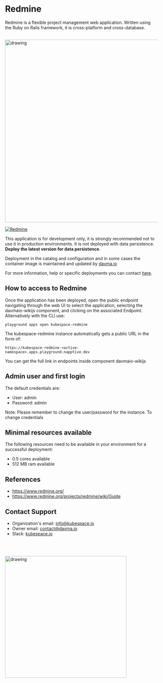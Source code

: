 # Redmine

Redmine is a flexible project management web application. Written using the Ruby on Rails framework, it is cross-platform and cross-database.

</br>

<img src="https://upload.wikimedia.org/wikipedia/commons/8/80/Redmine_logo_v1.png" alt="drawing" width="600"/>

</br>

[![Redmine](https://github.com/kubespace-io/napptive-applications/actions/workflows/redmine-actions.yml/badge.svg)](https://github.com/kubespace-io/napptive-applications/actions/workflows/redmine-actions.yml)

This application is for development only, it is strongly recommended not to use it in production environments. It is not deployed with data persistence. __Deploy the latest version for data persistence__. 

Deployment in the catalog and configuration and in some cases the container image is maintained and updated by [davma.io](mailto:contact@davma.io)

For more information, help or specific deployments you can contact [here](mailto:contact@davma.io).

## How to access to Redmine

Once the application has been deployed, open the public endpoint navigating through the web UI to select the application, selecting the davmaio-wikijs component, and clicking on the associated Endpoint. Alternatively with the CLI use:

```
playground apps open kubespace-redmine
```

The kubespace-redmine instance automatically gets a public URL in the form of:

```
https://kubespace-redmine-<active-namespace>.apps.playground.napptive.dev
```

You can get the full link in endpoints inside component davmaio-wikijs

## Admin user and first login
The default credentials are:
- User: admin
- Password: admin

Note: Please remember to change the user/password for the instance. To change credentials

## Minimal resources available
The following resources need to be available in your environment for a successful deployment:
- 0.5 cores available
- 512 MB ram available

## References
* https://www.redmine.org/
* https://www.redmine.org/projects/redmine/wiki/Guide

## Contact Support

- Organization's email: [info@kubespace.io](mailto:info@kubespace.io)
- Owner email: [contact@davma.io](mailto:contact@davma.io)
- Slack: [kubespace.io](https://join.slack.com/t/kubespaceio/shared_invite/zt-1twwd0egh-L8Hz1qz__BJXPQqOUdy3JA)

</br>
</br>
</br>

<img src="https://raw.githubusercontent.com/kubespace-io/.github/main/resources/images/kubespace.io-logo-white.png" alt="drawing" width="400"/> 
